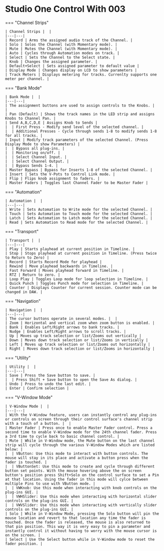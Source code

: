 # Studio One Control With 003

=== "Channel Strips"

    | Channel Strips |  |
    |---|---|
    | Record | Arms the assigned audio track of the Channel. |
    | Solo | Solos the Channel (with Momentary mode). |
    | Mute | Mutes the Channel (with Momentary mode). |
    | Auto | Cycles through Automation modes on track. |
    | Select | Sets the Channel to the Select state. |
    | Knob | Changes the assigned parameter. |
    | Default+Select | Sets assigned parameter to default value |
    | Display Mode | Changes display on LCD to show parameters |
    | Track Meters | Displays metering for tracks. Currenlty supports one meter per channel. |

=== "Bank Mode"

    | Bank Mode |  |
    |---|---|
    | The assignment buttons are used to assign controls to the Knobs. |  |
    | Pan (Default) | Shows the track names in the LED strip and assigns Knobs to Channel Pan. |
    | Send A,B,C,D,E | Assigns Knob to Sends |
    |  | First Press - Modify send level of the selected channel. |
    |  | Additional Presses - Cycle through sends 1-8 to modify sends 1-8 for all tracks. |
    | Input | Modify track parameters of the selected Channel. (Press Display Mode to show Parameters) |
    |  | Bypass all plug-ins. |
    |  | Monitoring on/off. |
    |  | Select Channel Input. |
    |  | Select Channel Output. |
    |  | Bypass Sends 1-4. |
    | Master Bypass | Bypass for Inserts 1-8 of the selected Channel. |
    | Insert | Sets the V-Pots to Control Link mode. |
    | Flip | Flips knob assignment to faders. |
    | Master Faders | Toggles last Channel Fader to be Master Fader |

=== "Automation"

    | Automation |  |
    |---|---|
    | Write | Sets Automation to Write mode for the selected Channel. |
    | Touch | Sets Automation to Touch mode for the selected Channel. |
    | Latch | Sets Automation to Latch mode for the selected Channel. |
    | Read | Sets Automation to Read mode for the selected Channel. |

=== "Transport"

    | Transport |  |
    |---|---|
    | Play | Starts playhead at current position in Timeline. |
    | Stop | Stops playhead at current position in Timeline. (Press twice to Return to Zero) |
    | Record | Starts Record Mode for playhead |
    | Rewind | Move playhead backwards in Timeline. |
    | Fast Forward | Moves playhead forward in Timeline. |
    | RTZ | Return to zero. |
    | Loop Play | Toggles Loop mode for loop selection in Timeline. |
    | Quick Punch | Toggles Punch mode for selection in Timeline. |
    | Counter | Displays Counter for current session. Counter mode can be changed in DAW. |

=== "Navigation"

    | Navigation |  |
    |---|---|
    | The cursor buttons operate in several modes. |  |
    | Zoom | Horizontal and vertical zoom when zoom button is enabled. |
    | Bank | Enables Left/Right arrows to bank tracks. |
    | Nudge | Enables Left/Right arrows to scroll tracks. |
    | Up | Moves up track selection or list/Zooms out vertically |
    | Down | Moves down track selection or list/Zooms in vertically |
    | Left | Moves up track selection or list/Zooms out horizontally |
    | Right | Moves down track selection or list/Zooms in horizontally |

=== "Utility"

    | Utility |  |
    |---|---|
    | Save | Press the Save button to save. |
    |  | Press Shift + Save button to open the Save As dialog. |
    | Undo | Press to undo the last edit. |
    | Enter | Confirm selection |

=== "V-Window Mode"

    | V-Window Mode |  |
    |---|---|
    | With the V-Window feature, users can instantly control any plug-ins or controls on screen through their control surface's channel strip with a touch of a button. |  |
    | Master Fader | Press once to enable Master Fader control. Press a second time to enable V-Window mode for the 24th channel fader. Press a 3rd time to cycle back to basic channel control. |
    | Mute | While in V-Window mode, the Mute button on the last channel strip will cycle through the various V-Window Modes which are listed below: |
    |  | VButton: Use this mode to interact with button controls. The mouse will stay in its place and activate a button press when the fader is touched. |
    |  | VButtonSet: Use this mode to create and cycle through different button set points. With the mouse hovering above the on screen button's position press Shift+Solo on the control surface to set a Pin at that location. Using the fader in this mode will cylce between multiple Pins to use with VButton mode. |
    |  | VWKnob: Use this mode when interacting with knob controls on the plug-ins GUI. |
    |  | VWHSlider: Use this mode when interacting with horizontal slider controls on the plug-ins GUI. |
    |  | VWVSlider: Use this mode when interacting with vertically slider controls on the plug-ins GUI. |
    | Solo | While in V-Window Mode, pressing the Solo button will pin the mouse location and revert to that location any time the fader is touched. Once the fader is released, the mouse is also returned to that pin position. This way it is very easy to pin a parameter and instantly control it without having to worry with the mouse cursor is on the screen. |
    | Select | Use the Select button while in V-Window mode to reset the fader position. |